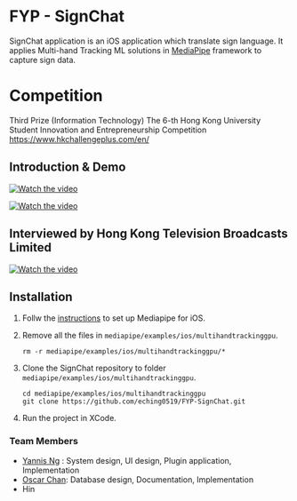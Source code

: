# FYP - SignChat
SignChat application is an iOS application which translate sign language. It applies Multi-hand Tracking ML solutions in [MediaPipe](https://github.com/google/mediapipe) framework to capture sign data.

# Competition
Third Prize (Information Technology) The 6-th Hong Kong University Student Innovation and Entrepreneurship Competition
https://www.hkchallengeplus.com/en/

## Introduction & Demo
[![Watch the video](https://img.youtube.com/vi/xQbxFl4ju1Y/0.jpg)](https://www.youtube.com/watch?v=xQbxFl4ju1Y "Watch the video")

[![Watch the video](https://img.youtube.com/vi/82r3OOJMhio/0.jpg)](https://www.youtube.com/watch?v=82r3OOJMhio "Watch the video")

## Interviewed by Hong Kong Television Broadcasts Limited
[![Watch the video](https://img.youtube.com/vi/kPpcmBiDhhA/0.jpg)](https://www.youtube.com/watch?v=kPpcmBiDhhA&list=PLci2z87RuSLwgzTVfzN5kCzeaT8njKZ6i&index=3 "Watch the video")

## Installation
1. Follw the [instructions](https://github.com/google/mediapipe/blob/master/mediapipe/docs/mediapipe_ios_setup.md) to set up Mediapipe for iOS.
2. Remove all the files in `mediapipe/examples/ios/multihandtrackinggpu`.
   
   ```
   rm -r mediapipe/examples/ios/multihandtrackinggpu/*
   ```
   
3. Clone the SignChat repository to folder `mediapipe/examples/ios/multihandtrackinggpu`.

   ```
   cd mediapipe/examples/ios/multihandtrackinggpu
   git clone https://github.com/eching0519/FYP-SignChat.git
   ```
   
4. Run the project in XCode.

### Team Members
- [Yannis Ng](https://github.com/eching0519) : System design, UI design, Plugin application, Implementation
- [Oscar Chan](https://github.com/oscarNCC): Database design, Documentation, Implementation
- Hin
